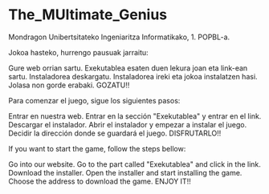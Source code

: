 # The_MUltimate_Genius
Mondragon Unibertsitateko Ingeniaritza Informatikako, 1. POPBL-a.

Jokoa hasteko, hurrengo pausuak jarraitu:

Gure web orrian sartu.
Exekutablea esaten duen lekura joan eta link-ean sartu.
Instaladorea deskargatu.
Instaladorea ireki eta jokoa instalatzen hasi.
Jolasa non gorde erabaki.
GOZATU!!

Para comenzar el juego, sigue los siguientes pasos:

Entrar en nuestra web.
Entrar en la sección "Exekutablea" y entrar en el link.
Descargar el instalador.
Abrir el instalador y empezar a instalar el juego.
Decidir la dirección donde se guardará el juego.
DISFRUTARLO!!

If you want to start the game, follow the steps bellow:

Go into our website.
Go to the part called "Exekutablea" and click in the link.
Download the installer.
Open the installer and start installing the game.
Choose the address to download the game.
ENJOY IT!!
